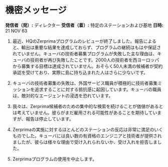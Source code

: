# 機密メッセージ

**発信者（発）:** ディレクター
**受信者（着）:** 特定のステーションおよび基地
**日時:** 21 NOV 63

1. 最近、HQのZerprimaプログラムのレビューが終了しました。報告によると、輸出は重要な結果を達成しておらず、プログラムの継続はもはや保証されていません。キューバの技術者募集プログラムが失敗した主な理由は、キューバの技術者が再び失敗したことです。2000人の技術者を西ヨーロッパから募集する目標は達成されていません。おそらく50人未満の候補者が契約承認を受けており、実際に島に持ち込まれた人はさらに少ないです。

2. キューバの技術者募集の失敗は、外国サービス職員が積極的に技術者募集ミッションを追求することに対する抵抗感に起因しています。キューバの職員は、敵対的なエージェントの浸透を恐れています。

3. 我々は、Zerprima候補者のための集中的な検索を続けることが価値があるとは考えていません。彼らがまだ雇用される可能性があることを期待していますが、報告は停止しています。

4. Zerprimaの実施に対するほとんどのステーションの反応は非常に満足のいくものでした。キューバには良い数の有資格のエンジニアと技術者が提供されましたが、彼らは様々な理由で受け入れられないか、受け入れを拒否しました。

5. Zerprimaプログラムの使用を中止します。